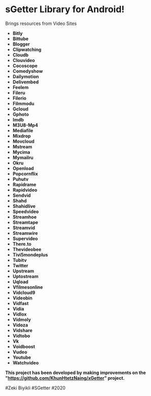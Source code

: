 # sGetter Library for Android!  

Brings resources from Video Sites

 - **Bitly**
 - **Bittube**
 - **Blogger**  
 - **Clipwatching**  
 - **Cloudb**  
 - **Clouvideo**
 - **Cocoscope**
 - **Comedyshow**  
 - **Dailymotion**  
 - **Delivembed**  
 - **Feelem**  
 - **Fileru**
 - **Filerio**
 - **Filmmodu**  
 - **Gcloud** 
 - **Gphoto**   
 - **Imdb**  
 - **M3U8-Mp4**  
 - **Mediafile**  
 - **Mixdrop**  
 - **Movcloud**  
 - **Mstream**  
 - **Mycima**  
 - **Mymailru**  
 - **Okru**  
 - **Openload**
 - **Popcornflix**
 - **Puhutv**  
 - **Rapidrame**
 - **Rapidvideo**   
 - **Sendvid**   
 - **Shahd**  
 - **Shahidlive**  
 - **Speedvideo**  
 - **Streamhoe**
 - **Streamtape**
 - **Streamvid**  
 - **Streamwire**  
 - **Supervideo**  
 - **There.to**  
 - **Thevideobee**  
 - **Tivi5mondeplus**  
 - **Tubitv**  
 - **Twitter**  
 - **Upstream**  
 - **Uptostream**  
 - **Uqload**  
 - **Vfilmesonline**  
 - **Vidcloud9**  
 - **Videobin**  
 - **Vidfast**  
 - **Vidia**  
 - **Vidlox**  
 - **Vidmoly**  
 - **Vidoza**  
 - **Vidshare**  
 - **Vidtobo** 
 - **Vk**   
 - **Voidboost**
 - **Vudeo**
 - **Youtube**  
 - **Watchvideo** 

**This project has been developed by making improvements on the "https://github.com/KhunHtetzNaing/xGetter" project.**

#Zeki Biyikli #SGetter #2020
